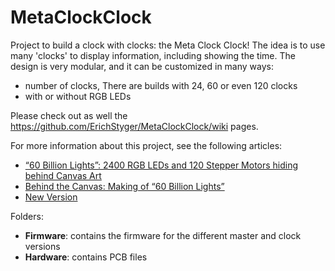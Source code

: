 # MetaClockClock
Project to build a clock with clocks: the Meta Clock Clock!
The idea is to use many 'clocks' to display information, including showing the time. The design is very modular, and it can be customized in many ways:
- number of clocks, There are builds with 24, 60 or even 120 clocks
- with or without RGB LEDs

Please check out as well the https://github.com/ErichStyger/MetaClockClock/wiki pages.

For more information about this project, see the following articles:
- [“60 Billion Lights”: 2400 RGB LEDs and 120 Stepper Motors hiding behind Canvas Art](https://mcuoneclipse.com/2020/05/24/60-billion-lights-2400-rgb-leds-and-120-stepper-motors-hiding-behind-canvas-art/)
- [Behind the Canvas: Making of “60 Billion Lights”](https://mcuoneclipse.com/2020/06/07/behind-the-canvas-making-of-60-billion-lights/)
- [New Version](https://mcuoneclipse.com/2020/07/19/new-version/)


Folders:
- **Firmware**: contains the firmware for the different master and clock versions
- **Hardware**: contains PCB files

